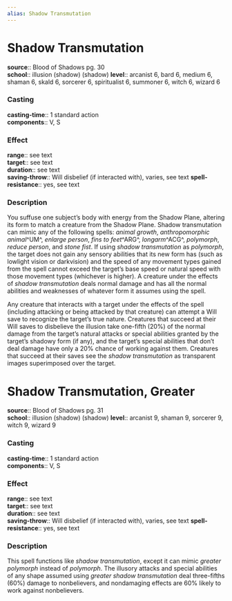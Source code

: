 ```yaml
---
alias: Shadow Transmutation
---
```


# Shadow Transmutation 

**source**:: Blood of Shadows pg. 30  
**school**:: illusion (shadow) (shadow)
**level**:: arcanist 6, bard 6, medium 6, shaman 6, skald 6, sorcerer 6, spiritualist 6, summoner 6, witch 6, wizard 6

### Casting 

**casting-time**:: 1 standard action  
**components**:: V, S

### Effect 

**range**:: see text  
**target**:: see text  
**duration**:: see text  
**saving-throw**:: Will disbelief (if interacted with), varies, see text
**spell-resistance**:: yes, see text

### Description 

You suffuse one subject’s body with energy from the Shadow Plane, altering its form to match a creature from the Shadow Plane. Shadow transmutation can mimic any of the following spells: *animal growth*, *anthropomorphic animal*^UM^, *enlarge person*, *fins to feet*^ARG^, *longarm*^ACG^, *polymorph*, *reduce person*, and *stone fist*. If using *shadow transmutation* as *polymorph*, the target does not gain any sensory abilities that its new form has (such as lowlight vision or darkvision) and the speed of any movement types gained from the spell cannot exceed the target’s base speed or natural speed with those movement types (whichever is higher). A creature under the effects of *shadow transmutation* deals normal damage and has all the normal abilities and weaknesses of whatever form it assumes using the spell.  
  
Any creature that interacts with a target under the effects of the spell (including attacking or being attacked by that creature) can attempt a Will save to recognize the target’s true nature. Creatures that succeed at their Will saves to disbelieve the illusion take one-fifth (20%) of the normal damage from the target’s natural attacks or special abilities granted by the target’s shadowy form (if any), and the target’s special abilities that don’t deal damage have only a 20% chance of working against them. Creatures that succeed at their saves see the *shadow transmutation* as transparent images superimposed over the target.

# Shadow Transmutation, Greater 

**source**:: Blood of Shadows pg. 31  
**school**:: illusion (shadow) (shadow)
**level**:: arcanist 9, shaman 9, sorcerer 9, witch 9, wizard 9

### Casting 

**casting-time**:: 1 standard action  
**components**:: V, S

### Effect 

**range**:: see text  
**target**:: see text  
**duration**:: see text  
**saving-throw**:: Will disbelief (if interacted with), varies, see text
**spell-resistance**:: yes, see text

### Description 

This spell functions like *shadow transmutation*, except it can mimic *greater polymorph* instead of *polymorph*. The illusory attacks and special abilities of any shape assumed using *greater shadow transmutation* deal three-fifths (60%) damage to nonbelievers, and nondamaging effects are 60% likely to work against nonbelievers.
